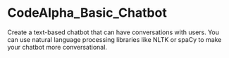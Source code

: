 # CodeAlpha_Basic_Chatbot
Create a text-based chatbot that can have
conversations with users. You can use natural
language processing libraries like NLTK or spaCy to
make your chatbot more conversational.
